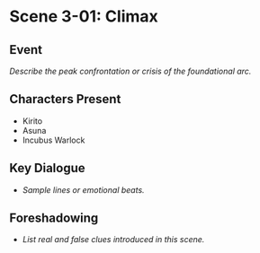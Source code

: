 # Scene 3-01: Climax

## Event
_Describe the peak confrontation or crisis of the foundational arc._

## Characters Present
- Kirito
- Asuna
- Incubus Warlock

## Key Dialogue
- _Sample lines or emotional beats._

## Foreshadowing
- _List real and false clues introduced in this scene._
